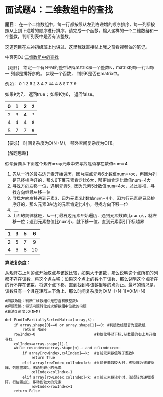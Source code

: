 # 面试题4：二维数组中的查找

**题目：** 在一个二维数组中，每一行都按照从左到右递增的顺序排序，每一列都按照从上到下递增的顺序进行排序。请完成一个函数，输入这样的一个二维数组和一个整数，判断列表中是否有该整数。



这道题目在左神初级班上也讲过，这里我就直接贴上我之前看视频做的笔记。

牛客网OJ:[二维数组中的查找](https://www.nowcoder.com/practice/abc3fe2ce8e146608e868a70efebf62e?tpId=13&tqId=11154&rp=1&ru=/ta/coding-interviews&qru=/ta/coding-interviews/question-ranking)



【题目】 给定一个有N*M的整型矩阵matrix和一个整数K，matrix的每一行和每一 列都是排好序的。 实现一个函数， 判断K是否在matrix中。

 例如： 0 1 2 5 2 3 4 7 44 4 8 5 7 7 9

 如果K为7， 返回true； 如果K为6， 返回false。

|  0   |  1   |  2   |  2   |
| :--: | :--: | :--: | :--: |
|  2   |  3   |  4   |  7   |
|  4   |  4   |  4   |  8   |
|  5   |  7   |  7   |  9   |

【要求】 时间复杂度为O(N+M)， 额外空间复杂度为O(1)。



【解题思路】

假设我要从下面这个矩阵array元素中去寻找是否存在数值num=4

1. 先从一行的最右边元素开始遍历，因为端点元素6比数值num=4大，再因为列是已经排序好的，那么6下面元素肯定比6大，那更加肯定比数值num=4大
2. 寻找方向左移一位，遇到元素5，因为元素5比数值num=4大，以此类推，寻找方向继续左移一位
3. 寻找方向左移遇到元素3，因为元素3比数值num=4小，因为行元素是已经排序好的，那么元素3左边的元素肯定比4小，寻找方向下移一位
4. ......
5. 上面的规律就是，从一行最右边元素开始遍历，遇到元素数值比num大，就左移一位；遇到元素数值比num小，就下移一位，直到元素索引下标越界

|  1   |  3   |  5   |  6   |
| :--: | :--: | :--: | :--: |
|  2   |  5   |  7   |  9   |
|  4   |  6   |  8   |  10  |



**算法复杂度：**

从矩阵右上角的点开始取点与该数比较，如果大于该数，那么说明这个点所在的列都不存在该数，将这个点左移；如果这个点上的数小于该数，那么说明这个点所在的行不存在该数，将这个点下移。直到找到与该数相等的点为止。最坏的情况是，该数只有一个且在矩阵左下角上，那么时间复杂度为O(M-1+N-1)=O(M+N)



```
#函数功能：判断二维数组中是否含有该整数k
#解题思路：将该问题转化成求解数组中位数的问题
#算法复杂度:O(N+M)

def FindInPartiallySortedMatrix(array,k):
    if array.shape[0]==0 or array.shape[1]==0: #判断数组是否为空数组
        return None
    rowIndex=0                           #初始化移动下标,从数组的右上角开始寻找
    colIndex=array.shape[1]-1
    while rowIndex<=array.shape[0]-1 and colIndex>=0:
        if array[rowIndex,colIndex]==k:  #当前元素数值等于整数k
            return True
        elif array[rowIndex,colIndex]>k: #当前元素数较大时，该矩阵为递增矩阵，列位置减1，移动到较小的元素
            colIndex=colIndex-1
        elif array[rowIndex,colIndex]<k: #当前元素数较小时，该矩阵为递增矩阵，行位置加1，移动到较大的元素
            rowIndex=rowIndex+1
    return False
```

